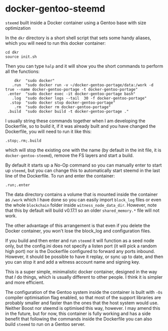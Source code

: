 # docker-gentoo-steemd
`steemd` built inside a Docker container using a Gentoo base with size optimization

In the `dkr` directory is a short shell script that sets some handy aliases, which you
will need to run this docker container:

    cd dkr
    source init.sh

Then you can type `halp` and it will show you the short commands to perform all the 
functions:

        dkr  "sudo docker"
       .run  "sudo docker run -v ~/docker-gentoo-portage/data:/work -d  true --name docker-gentoo-portage -t docker-gentoo-portage"
     .enter  "sudo docker exec -it docker-gentoo-portage bash"
       .log  "sudo docker logs --tail  30 -f docker-gentoo-portage"
      .stop  "sudo docker stop docker-gentoo-portage"
        .rm  "sudo docker rm docker-gentoo-portage"
     .build  "sudo docker build -t docker-gentoo-portage ."

I usually string these commands together when I am developing the Dockerfile, so
to build it, if it was already built and you have changed the Dockerfile, you will need
to run it like this:

    .stop;.rm;.build

which will stop the existing one with the name (by default in the init file, it is
`docker-gentoo-steemd`), remove the FS layers and start a build.

By default it starts up a No-Op command so you can manually enter to start up `steemd`,
but you can change this to automatically start steemd in the last line of the Dockerfile.
To run and enter the container:

    .run;.enter

The data directory contains a volume that is mounted inside the container as `/work`
which I have done so you can easily import `block_log` files or even the whole
`blockchain` folder inside `witness_node_data_dir`. However, note that this by default
will build v0.17.1 so an older `shared_memory.*` file will not work.

The other advantage of this arrangement is that even if you delete the Docker 
container, you won't lose the block_log and configuration files.

If you build and then enter and run `steemd` it will function as a seed node only, but
the config.ini does not specify a listen port (it will pick a random high port)
nor is the Dockerfile configured to forward any ports inbound. However, it should be
possible to have it replay, or sync up to date, and then you can stop it and add
a witness account name and signing key.

This is a super simple, minimalistic docker container, designed in the way that *I* do
things, which is usually different to other people. I think it is simpler and more
efficient.

The configuration of the Gentoo system inside the container is built with `-Os` 
compiler optimisation flag enabled, so that most of the support libraries are probably
smaller and faster than the ones that the host system would use. Neither Boost nor 
steemd is optimised this way, however. I may amend this in the future, but for
now, this container is fully working and has a side benefit that following the 
commands inside the Dockerfile you can also build `steemd` to run on a Gentoo server.

